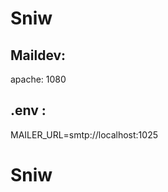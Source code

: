 # Sniw

<h2>Maildev:  </h2>
    apache: 1080
<h2>.env : </h2>
MAILER_URL=smtp://localhost:1025

# Sniw
